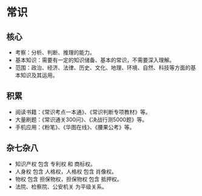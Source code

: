 # 常识

## 核心

* 考察：分析、判断、推理的能力。
* 基本知识：需要有一定的知识储备、基本的常识，不需要深入理解。
* 范围：政治、经济、法律、历史、文化、地理、环境、自然、科技等方面的基本知识及其运用。

## 积累

* 阅读书籍：《常识考点一本通》、《常识判断专项教材》等。
* 大量刷题：《常识通关300问》、《决战行测5000题》等。
* 手机应用：《粉笔》、《华图在线》、《腰果公考》等。

## 杂七杂八

* 知识产权 包含 专利权 和 商标权。
* 人身权 包含 人格权，人格权 包含 肖像权。
* 物权 包含 担保物权，担保物权 包含 抵押权。
* 法院、检察院、公安机关 为平级关系。